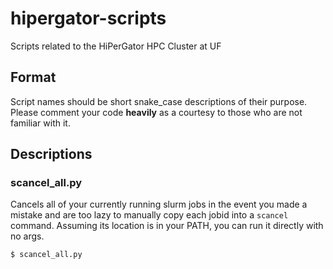 # hipergator-scripts
Scripts related to the HiPerGator HPC Cluster at UF

## Format
Script names should be short snake_case descriptions of their purpose. Please comment your code __heavily__ as a courtesy to those who are not familiar with it.

## Descriptions

### scancel_all.py
Cancels all of your currently running slurm jobs in the event you made a mistake and are too lazy to manually copy each jobid into a `scancel` command. Assuming its location is in your PATH, you can run it directly with no args.
```
$ scancel_all.py
```
